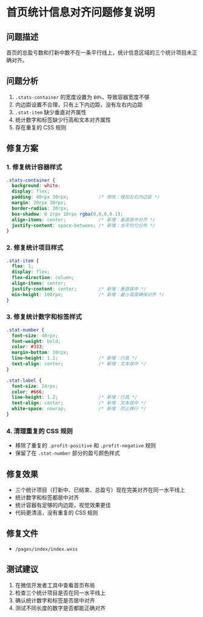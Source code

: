 # 首页统计信息对齐问题修复说明

## 问题描述
首页的总盈亏数和打新中数不在一条平行线上，统计信息区域的三个统计项目未正确对齐。

## 问题分析
1. `.stats-container` 的宽度设置为 `80%`，导致容器宽度不够
2. 内边距设置不合理，只有上下内边距，没有左右内边距
3. `.stat-item` 缺少垂直对齐属性
4. 统计数字和标签缺少行高和文本对齐属性
5. 存在重复的 CSS 规则

## 修复方案

### 1. 修复统计容器样式
```css
.stats-container {
  background: white;
  display: flex;
  padding: 40rpx 30rpx;           /* 修改：增加左右内边距 */
  margin: 20rpx 30rpx;
  border-radius: 20rpx;
  box-shadow: 0 2rpx 10rpx rgba(0,0,0,0.1);
  align-items: center;            /* 新增：垂直居中对齐 */
  justify-content: space-between; /* 新增：水平均匀分布 */
}
```

### 2. 修复统计项目样式
```css
.stat-item {
  flex: 1;
  display: flex;
  flex-direction: column;
  align-items: center;
  justify-content: center;        /* 新增：垂直居中 */
  min-height: 100rpx;             /* 新增：最小高度确保对齐 */
}
```

### 3. 修复统计数字和标签样式
```css
.stat-number {
  font-size: 40rpx;
  font-weight: bold;
  color: #333;
  margin-bottom: 10rpx;
  line-height: 1.2;               /* 新增：行高 */
  text-align: center;             /* 新增：文本居中 */
}

.stat-label {
  font-size: 24rpx;
  color: #666;
  line-height: 1.2;               /* 新增：行高 */
  text-align: center;             /* 新增：文本居中 */
  white-space: nowrap;            /* 新增：防止换行 */
}
```

### 4. 清理重复的 CSS 规则
- 移除了重复的 `.profit-positive` 和 `.profit-negative` 规则
- 保留了在 `.stat-number` 部分的盈亏颜色样式

## 修复效果
- 三个统计项目（打新中、已结束、总盈亏）现在完美对齐在同一水平线上
- 统计数字和标签都居中对齐
- 统计容器有足够的内边距，视觉效果更佳
- 代码更清洁，没有重复的 CSS 规则

## 修复文件
- `/pages/index/index.wxss`

## 测试建议
1. 在微信开发者工具中查看首页布局
2. 检查三个统计项目是否在同一水平线上
3. 确认统计数字和标签是否居中对齐
4. 测试不同长度的数字是否都能正确对齐
